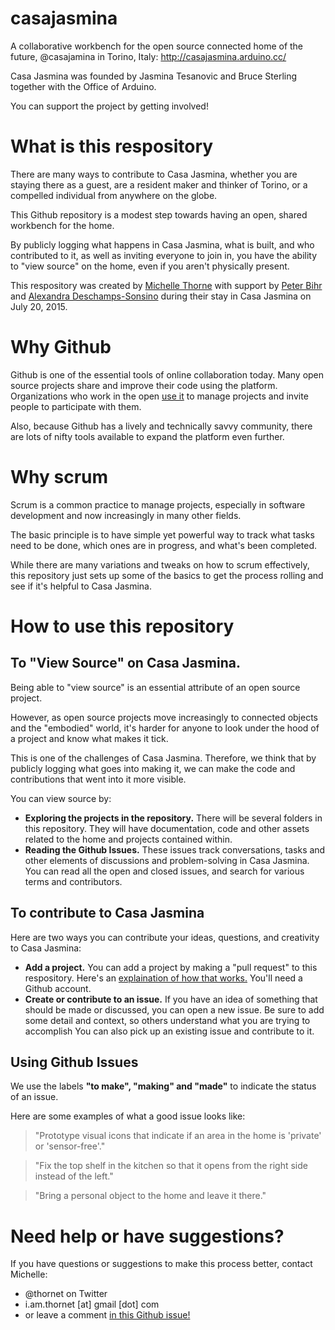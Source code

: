 # casajasmina

A collaborative workbench for the open source connected home of the future, @casajamina in Torino, Italy: http://casajasmina.arduino.cc/ 

Casa Jasmina was founded by Jasmina Tesanovic and Bruce Sterling together with the Office of Arduino. 

You can support the project by getting involved!


# What is this respository

There are many ways to contribute to Casa Jasmina, whether you are staying there as a guest, are a resident maker and thinker of Torino, or a compelled individual from anywhere on the globe. 

This Github repository is a modest step towards having an open, shared workbench for the home. 

By publicly logging what happens in Casa Jasmina, what is built, and who contributed to it, as well as inviting everyone to join in, you have the ability to "view source" on the home, even if you aren't physically present. 

This respository was created by [Michelle Thorne](http://michellethorne.cc/2015/07/casa-jasmina-how-to-be-a-guest-in-an-open-source-connected-home/) with support by [Peter Bihr](http://www.thewavingcat.com/2015/07/22/visiting-casa-jasmina/) and [Alexandra Deschamps-Sonsino](http://designswarm.com/) during their stay in Casa Jasmina on July 20, 2015.

# Why Github

Github is one of the essential tools of online collaboration today. Many open source projects share and improve their code using the platform. Organizations who work in the open [use it](http://book.webmaker.org/) to manage projects and invite people to participate with them. 

Also, because Github has a lively and technically savvy community, there are lots of nifty tools available to expand the platform even further. 

# Why scrum

Scrum is a common practice to manage projects, especially in software development and now increasingly in many other fields.

The basic principle is to have simple yet powerful way to track what tasks need to be done, which ones are in progress, and what's been completed. 

While there are many variations and tweaks on how to scrum effectively, this repository just sets up some of the basics to get the process rolling and see if it's helpful to Casa Jasmina. 


# How to use this repository
    

## To "View Source" on Casa Jasmina. 

Being able to "view source" is an essential attribute of an open source project. 

However, as open source projects move increasingly to connected objects and the "embodied" world, it's harder for anyone to look under the hood of a project and know what makes it tick. 

This is one of the challenges of Casa Jasmina. Therefore, we think that by publicly logging what goes into making it, we can make the code and contributions that went into it more visible. 

You can view source by: 

* **Exploring the projects in the repository.** There will be several folders in this repository. They will have documentation, code and other assets related to the home and projects contained within. 
* **Reading the Github Issues.** These issues track conversations, tasks and other elements of discussions and problem-solving in Casa Jasmina. You can read all the open and closed issues, and search for various terms and contributors. 

## To contribute to Casa Jasmina

Here are two ways you can contribute your ideas, questions, and creativity to Casa Jasmina: 

* **Add a project.** You can add a project by making a "pull request" to this respository. Here's an [explaination of how that works.](https://help.github.com/articles/creating-a-pull-request/) You'll need a Github account. 
* **Create or contribute to an issue.** If you have an idea of something that should be made or discussed, you can open a new issue. Be sure to add some detail and context, so others understand what you are trying to accomplish You can also pick up an existing issue and contribute to it. 

## Using Github Issues

We use the labels **"to make", "making" and "made"** to indicate the status of an issue. 

Here are some examples of what a good issue looks like:

> "Prototype visual icons that indicate if an area in the home is 'private' or 'sensor-free'."

> "Fix the top shelf in the kitchen so that it opens from the right side instead of the left."

> "Bring a personal object to the home and leave it there."
 

# Need help or have suggestions?

If you have questions or suggestions to make this process better, contact Michelle:

* @thornet on Twitter
* i.am.thornet [at] gmail [dot] com
* or leave a comment [in this Github issue!](https://github.com/CasaJasmina/scrum/issues/17) 








